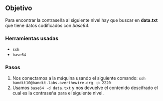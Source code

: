 ## Objetivo

Para encontrar la contraseña al siguiente nivel hay que buscar en **data.txt** que tiene datos codificados con _base64_.

### Herramientas usadas

- `ssh`
- `base64`

### Pasos 

1. Nos conectamos a la máquina usando el siguiente comando: `ssh bandit10@bandit.labs.overthewire.org -p 2220`
2. Usamos `base64 -d data.txt` y nos devuelve el contenido descifrado el cual es la contraseña para el siguiente nivel.
